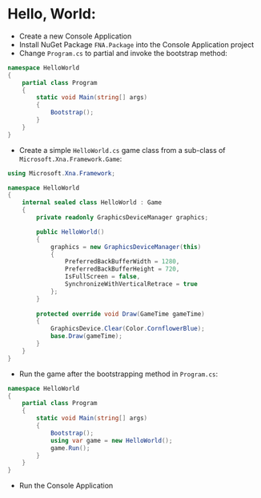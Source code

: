 ﻿Hello, World:
=============

- Create a new Console Application
- Install NuGet Package `FNA.Package` into the Console Application project
- Change `Program.cs` to partial and invoke the bootstrap method:

```csharp
namespace HelloWorld
{
    partial class Program
    {
        static void Main(string[] args)
        {
            Bootstrap();
        }
    }
}
```

- Create a simple `HelloWorld.cs` game class from a sub-class of `Microsoft.Xna.Framework.Game`:

```csharp
using Microsoft.Xna.Framework;

namespace HelloWorld
{
    internal sealed class HelloWorld : Game
    {
        private readonly GraphicsDeviceManager graphics;

        public HelloWorld()
        {
            graphics = new GraphicsDeviceManager(this)
            {
                PreferredBackBufferWidth = 1280,
                PreferredBackBufferHeight = 720,
                IsFullScreen = false,
                SynchronizeWithVerticalRetrace = true
            };
        }
        
        protected override void Draw(GameTime gameTime)
        {
            GraphicsDevice.Clear(Color.CornflowerBlue);
            base.Draw(gameTime);
        }
    }
}
```

- Run the game after the bootstrapping method in `Program.cs`:

```csharp
namespace HelloWorld
{
    partial class Program
    {
        static void Main(string[] args)
        {
            Bootstrap();
            using var game = new HelloWorld();
            game.Run();
        }
    }
}
```

- Run the Console Application